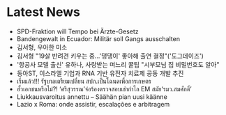 # Latest News
-  SPD-Fraktion will Tempo bei Ärzte-Gesetz
-  Bandengewalt in Ecuador: Militär soll Gangs ausschalten
-  김서형, 우아한 미소
-  김서형 "19살 반려견 키우는 중…'댕댕이' 좋아해 출연 결정"('도그데이즈')
-  '항공사 모델 출신' 유하나, 사랑받는 며느리 꿀팁 "시부모님 집 비밀번호도 알아"
-  동아ST, 이스라엘 기업과 RNA 기반 유전자 치료제 공동 개발 추진
-  เริ่มแล้ว!!! รัฐบาลเตรียมเปลี่ยน สปก.เป็นโฉนดเพื่อการเกษตร
-  ฮั้วเอกชนหรือไม่?! ‘ศรีสุวรรณ’จ่อร้องตรวจสอบเช่ากำไล EM สมัย‘รมว.สมศักดิ์’
-  Liukkaus­varoitus annettu – Säähän pian uusi käänne
-  Lazio x Roma: onde assistir, escalações e arbitragem
